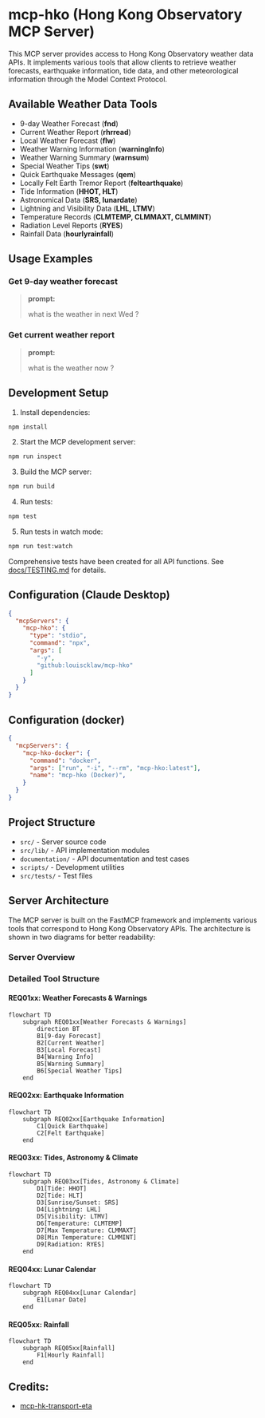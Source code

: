 # mcp-hko (Hong Kong Observatory MCP Server)

This MCP server provides access to Hong Kong Observatory weather data APIs.
It implements various tools that allow clients to retrieve weather forecasts, earthquake information, tide data, and other meteorological information through the Model Context Protocol.

## Available Weather Data Tools

- 9-day Weather Forecast (**fnd**)
- Current Weather Report (**rhrread**)
- Local Weather Forecast (**flw**)
- Weather Warning Information (**warningInfo**)
- Weather Warning Summary (**warnsum**)
- Special Weather Tips (**swt**)
- Quick Earthquake Messages (**qem**)
- Locally Felt Earth Tremor Report (**feltearthquake**)
- Tide Information (**HHOT, HLT**)
- Astronomical Data (**SRS, lunardate**)
- Lightning and Visibility Data (**LHL, LTMV**)
- Temperature Records (**CLMTEMP, CLMMAXT, CLMMINT**)
- Radiation Level Reports (**RYES**)
- Rainfall Data (**hourlyrainfall**)

## Usage Examples

### Get 9-day weather forecast
> **prompt:**
>
> what is the weather in next Wed ?

### Get current weather report
> **prompt:**
>
> what is the weather now ?

## Development Setup

1. Install dependencies:
```bash
npm install
```

2. Start the MCP development server:
```bash
npm run inspect
```

3. Build the MCP server:
```bash
npm run build
```

4. Run tests:
```bash
npm test
```

5. Run tests in watch mode:
```bash
npm run test:watch
```

Comprehensive tests have been created for all API functions. See [docs/TESTING.md](docs/TESTING.md) for details.

## Configuration (Claude Desktop)
```json
{
  "mcpServers": {
    "mcp-hko": {
      "type": "stdio",
      "command": "npx",
      "args": [
        "-y",
        "github:louiscklaw/mcp-hko"
      ]
    }
  }
}
```

## Configuration (docker)

```json
{
  "mcpServers": {
    "mcp-hko-docker": {
      "command": "docker",
      "args": ["run", "-i", "--rm", "mcp-hko:latest"],
      "name": "mcp-hko (Docker)",
    }
  }
}
```


## Project Structure
- `src/` - Server source code
- `src/lib/` - API implementation modules
- `documentation/` - API documentation and test cases
- `scripts/` - Development utilities
- `src/tests/` - Test files

## Server Architecture
The MCP server is built on the FastMCP framework and implements various tools that correspond to Hong Kong Observatory APIs.
The architecture is shown in two diagrams for better readability:

### Server Overview

### Detailed Tool Structure

#### REQ01xx: Weather Forecasts & Warnings
```mermaid
flowchart TD
    subgraph REQ01xx[Weather Forecasts & Warnings]
        direction BT
        B1[9-day Forecast]
        B2[Current Weather]
        B3[Local Forecast]
        B4[Warning Info]
        B5[Warning Summary]
        B6[Special Weather Tips]
    end
```

#### REQ02xx: Earthquake Information
```mermaid
flowchart TD
    subgraph REQ02xx[Earthquake Information]
        C1[Quick Earthquake]
        C2[Felt Earthquake]
    end
```

#### REQ03xx: Tides, Astronomy & Climate
```mermaid
flowchart TD
    subgraph REQ03xx[Tides, Astronomy & Climate]
        D1[Tide: HHOT]
        D2[Tide: HLT]
        D3[Sunrise/Sunset: SRS]
        D4[Lightning: LHL]
        D5[Visibility: LTMV]
        D6[Temperature: CLMTEMP]
        D7[Max Temperature: CLMMAXT]
        D8[Min Temperature: CLMMINT]
        D9[Radiation: RYES]
    end
```

#### REQ04xx: Lunar Calendar
```mermaid
flowchart TD
    subgraph REQ04xx[Lunar Calendar]
        E1[Lunar Date]
    end
```

#### REQ05xx: Rainfall
```mermaid
flowchart TD
    subgraph REQ05xx[Rainfall]
        F1[Hourly Rainfall]
    end
```

## Credits:

- [mcp-hk-transport-eta](https://github.com/kennyfong19931/mcp-hk-transport-eta)
